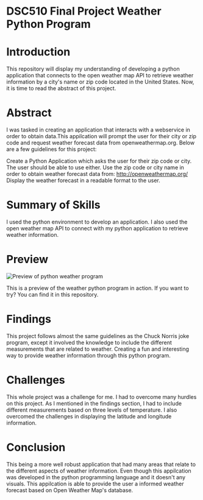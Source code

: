 # DSC510 Final Project Weather Python Program



# Introduction
This repository will display my understanding of developing a python application that connects to the open weather map API to retrieve weather information by a city's name or zip code located in the United States. Now, it is time to read the abstract of this project.



# Abstract
I was tasked in creating an application that interacts with a webservice in order to obtain data.This appilcation will prompt the user for their city or zip code and request weather forecast data from openweathermap.org. Below are a few guidelines for this project:

Create a Python Application which asks the user for their zip code or city. The user should be able to use either. Use the zip code or city name in order to obtain weather forecast data from: http://openweathermap.org/ Display the weather forecast in a readable format to the user.



# Summary of Skills
I used the python environment to develop an application. I also used the open weather map API to connect with my python application to retrieve weather information.



# Preview 

![Preview of python weather program](https://github.com/micgonzalez/DSC510_Final_Project_Weather_Python_Program_Winter_2018/blob/master/weather_python_program_preview.png)

This is a preview of the weather python program in action. If you want to try? You can find it in this repository.



# Findings
This project follows almost the same guidelines as the Chuck Norris joke program, except it involved the knowledge to include the different measurements that are related to weather. Creating a fun and interesting way to provide weather information through this python program.



# Challenges
This whole project was a challenge for me. I had to overcome many hurdles on this project. As I mentioned in the findings section, I had to include different measurements based on three levels of temperature. I also overcomed the challenges in displaying the latitude and longitude information.



# Conclusion
This being a more well robust application that had many areas that relate to the different aspects of weather information. Even though this appilcation was developed in the python programming language and it doesn't any visuals. This appilcation is able to provide the user a informed weather forecast based on Open Weather Map's database.
